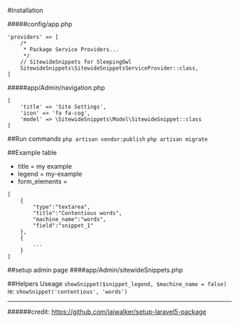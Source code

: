 #Installation


#####config/app.php
```
'providers' => [
    /*
     * Package Service Providers...
     */
    // SitewideSnippets for SleepingOwl
    SitewideSnippets\SitewideSnippetsServiceProvider::class,
]
```
#####app/Admin/navigation.php
```
[
	'title' => 'Site Settings',
	'icon' => 'fa fa-cog',
	'model' => \SitewideSnippets\Model\SitewideSnippet::class
]
```

##Run commands
`php artisan vendor:publish`
`php artisan migrate`


##Example table

* title = my example
* legend = my-example
* form_elements = 
```
[
	{
		"type":"textarea",
		"title":"Contentious words",
		"machine_name":"words",
		"field":"snippet_1"
	},
	{
		...
	}
]
```         

##setup admin page
####app/Admin/sitewideSnippets.php

##Helpers Useage
`showSnippet($snippet_legend, $machine_name = false)`
ie: `showSnippet('contentious', 'words')`

--------

######credit: https://github.com/jaiwalker/setup-laravel5-package
